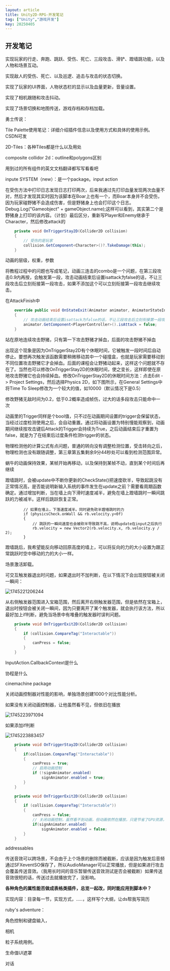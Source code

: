 ```yaml
---
layout: article
title: Unity2D-RPG-开发笔记
tag: ["Unity","游戏开发"]
key: 20250405
---
```

## 开发笔记

实现玩家的行走、奔跑、跳跃、受伤、死亡、三段攻击、滑铲、蹬墙跳功能，以及人物和场景互动。

实现敌人的受伤、死亡、以及巡逻、追击与攻击的状态切换。

实现了玩家的UI界面，人物状态栏的显示以及血量更新，音量设置。

实现了相机跟随和攻击抖动。

实现了场景切换和地图传送，游戏存档和存档加载。

勇士传说：

Tile Palette使用笔记：详细介绍插件信息以及使用方式和具体的使用示例。 CSDN可发

2D-Tiles：各种Tiles都是什么以及用处

composite collidor 2d：outline和polygons区别

用到过的所有组件的英文文档翻译都写写看看吧

inpute SYSTEM（new）：是一个package。input action

在受伤方法中打印日志发现日志打印两次，后来我通过先打印血量发现两次血量不对，然后才发现其实时因为该脚本在Boar上也有一个，而Boar本身并不会受伤，因为玩家碰野猪不会造成伤害，但是野猪身上也会打印这个日志。Debug.Log("Gameobject" + gameObject.name);这样可以看到，其实第二个是野猪身上打印的该内容。（计划）最后区分，重新写Player和Enemy继承于Character，然后修改attack的

```c#
    private void OnTriggerStay2D(Collider2D collision)
    {
        // 受伤的是玩家
        collision.GetComponent<Character>()?.TakeDamage(this);
    }
```

动画的层级，权重，参数

将教程过程中的问题也写成笔记，动画三连击的combo是一个问题，在第三段攻击0.9内再按，会触发第一段，攻击动画结束后设置isattack为false的话，不让三段攻击后立刻衔接第一段攻击，如果不添加这个可以立刻衔接第一段攻击继续攻击。

在AttackFinish中

```C#
    override public void OnStateExit(Animator animator, AnimatorStateInfo stateInfo, int layerIndex)
    {
        // 攻击动画结束后设置isattack为false的话，不让三段攻击后立刻衔接第一段攻击，如果不添加这个可以立刻衔接第一段攻击继续攻击。
        animator.GetComponent<PlayerController>().isAttack = false;
    }
```

站在原地连续攻击野猪，只有第一下攻击野猪才掉血，后面的攻击野猪不掉血

出现这个现象是因为OnTriggerStay2D有个休眠时间，它被触发一段时间后自动停止。要想再次触发该函数需要稍微移动其中一个碰撞盒，也就是玩家需要移动到不同位置攻击野猪它才会掉血。后面的课程会让野猪动起来，这样这个问题就不存在了。当然也可以修改OnTriggerStay2D的休眠时间，使之变长，这样即使在原地攻击野猪它也会持续掉血。修改OnTriggerStay2D的休眠时间方法：点击Edit -> Project Settings，然后选择Physics 2D，如下图所示，在General Settings中将Time To Sleep修改为一个较大的值，如10000（默认情况下是0.5）

修改野猪无敌时间为0.2，低于0.2概率造成帧伤，过大的话多段攻击只能命中一次

动画里的Trigger同样是个bool值，只不过在动画期间设置的trigger会保留状态，当经过过度检测使用之后，会自动重置。通过将动画设置为特别慢能观察到，动画期间继续按攻击键后Attack的Trigger会持续为True，之后动画结束后才重置为false，就是为了在结束后过度条件检测trigger的状态。

物理检测他的计算公式有点问题，普通的转向没有调整检测位置，受击转向之后，物理检测也没有跟随调整，第三章第五集剩余9分44秒处可以看到检测范围异常。

蜗牛的动画保持效果，某帧开始再移动，以及保持到某帧不动，直到某个时间后再继续

蹬墙跳时，会被update中不断你更新的CheckState()把速度砍半，导致起跳没有正常情况高，是否能说明新输入系统的事件发生在update之前？需要看周期函数确定。通过增加判断，当在墙上向下滑时速度减半，避免在墙上蹬墙跳时一瞬间跳跃的力被减半。这样后跳跃恢复正常。

```
        // 如果在墙上，下落速度减半。同时避免砍半蹬墙跳时的力
        if (physicsCheck.onWall && rb.velocity.y<0f)
        {
            // 跳跃的一瞬间速度也会被砍半导致跳不高，说明update在input之后执行
            rb.velocity = new Vector2(rb.velocity.x, rb.velocity.y / 2);
        }
```

蹬墙跳后，我希望能反向移动回原高度的墙上，可以将反向的力的大小设置为跟正常跳跃时空中移动的力的大小一样。

场景激活卸载。

可交互触发器退出时问题，如果退出时不加判断，在以下情况下会出现按钮被关闭一瞬间：

![1745221206244](image/2025-04-05-Unity2D-RPG-开发笔记/1745221206244.png)

从右侧触发器范围进入宝箱范围，然后离开右侧触发器范围，但是依然在宝箱上，退出时按钮会被关闭一瞬间，因为只要离开了某个触发器，就会执行该方法，所以最好加上if判断，避免当场景中有堆叠的触发器时误判问题。

```csharp
    private void OnTriggerExit2D(Collider2D collision)
    {
        if (collision.CompareTag("Interactable"))
        {
            canPress = false;
        }
    }
```

InputAction.CallbackContext是什么

协程是什么

cinemachine package

关闭动画控制器对性能的影响，单独场景创建1000个对比性能分析。

如果没有关闭动画控制器，让他虽然看不见，但依旧在播放

![1745223971094](image/2025-04-05-Unity2D-RPG-开发笔记/1745223971094.png)

如果添加if判断

![1745223883457](image/2025-04-05-Unity2D-RPG-开发笔记/1745223883457.png)

```csharp
    private void OnTriggerStay2D(Collider2D collision)
    {
        if(collision.CompareTag("Interactable"))
        {
            canPress = true;
            // 启用动画控制
            if (!signAnimator.enabled)
                signAnimator.enabled = true;
        }
    }

    private void OnTriggerExit2D(Collider2D collision)
    {
        if (collision.CompareTag("Interactable"))
        {
            canPress = false;
            // 关闭动画控制，虽然看不到动画，但动画依然在播放，只是节省了GPU资源，在看不到的情况下，关闭动画控制，同时节省CPU资源
            if(signAnimator.enabled)
                signAnimator.enabled = false;
        }
    }
```



addressables


传送音效可以跨场景，不会由于上个场景的删除而被截断，应该是因为触发后音频通过SFXeventSO保存了，所以AudioManager可以正常播放，但是如果进行攻击会覆盖传送音效。（我用长时间的音乐暂替传送音效测试是否会被截断）如果传送音效很短的话，传送过去就播放完了，没影响。


**各种角色的属性能否做成表格类插件，总览一起改，同时能应用到脚本中？**



实现内容：目录每一节，实现方式，.....，这样写个大纲，让ds帮我写简历

ruby's adventure：

角色控制和键盘输入，

相机

粒子系统用例。

生命值UI遮罩

对话
